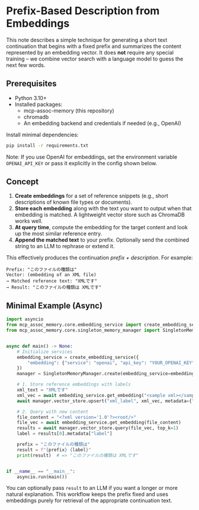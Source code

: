 # Prefix-Based Description from Embeddings

This note describes a simple technique for generating a short text continuation that begins with a fixed prefix and summarizes the content represented by an embedding vector.  It does **not** require any special training – we combine vector search with a language model to guess the next few words.

## Prerequisites

- Python 3.10+
- Installed packages:
    - mcp-assoc-memory (this repository)
    - chromadb
    - An embedding backend and credentials if needed (e.g., OpenAI)

Install minimal dependencies:

```bash
pip install -r requirements.txt
```

Note: If you use OpenAI for embeddings, set the environment variable `OPENAI_API_KEY` or pass it explicitly in the config shown below.

## Concept

1. **Create embeddings** for a set of reference snippets (e.g., short descriptions of known file types or documents).
2. **Store each embedding** along with the text you want to output when that embedding is matched.  A lightweight vector store such as ChromaDB works well.
3. **At query time**, compute the embedding for the target content and look up the most similar reference entry.
4. **Append the matched text** to your prefix.  Optionally send the combined string to an LLM to rephrase or extend it.

This effectively produces the continuation _prefix + description_.  For example:

```
Prefix: "このファイルの種類は"
Vector: (embedding of an XML file)
→ Matched reference text: "XMLです"
→ Result: "このファイルの種類は XMLです"
```

## Minimal Example (Async)

```python
import asyncio
from mcp_assoc_memory.core.embedding_service import create_embedding_service
from mcp_assoc_memory.core.singleton_memory_manager import SingletonMemoryManager


async def main() -> None:
    # Initialize services
    embedding_service = create_embedding_service({
        "embedding": {"service": "openai", "api_key": "YOUR_OPENAI_KEY"}
    })
    manager = SingletonMemoryManager.create(embedding_service=embedding_service)

    # 1. Store reference embeddings with labels
    xml_text = "XMLです"
    xml_vec = await embedding_service.get_embedding("<sample xml></sample>")
    await manager.vector_store.upsert("xml_label", xml_vec, metadata={"label": xml_text})

    # 2. Query with new content
    file_content = "<?xml version='1.0'?><root/>"
    file_vec = await embedding_service.get_embedding(file_content)
    results = await manager.vector_store.query(file_vec, top_k=1)
    label = results[0].metadata["label"]

    prefix = "このファイルの種類は"
    result = f"{prefix} {label}"
    print(result)  # => "このファイルの種類は XMLです"


if __name__ == "__main__":
    asyncio.run(main())
```

You can optionally pass `result` to an LLM if you want a longer or more natural explanation.  This workflow keeps the prefix fixed and uses embeddings purely for retrieval of the appropriate continuation text.
